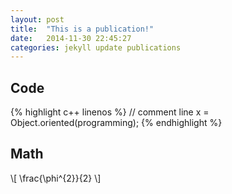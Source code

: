 ```yaml
---
layout: post
title:  "This is a publication!"
date:   2014-11-30 22:45:27
categories: jekyll update publications
---
```


## Code
{% highlight c++ linenos %}
// comment line
x = Object.oriented(programming);
{% endhighlight %}

## Math

\\[ \frac{\phi^{2}}{2} \\]


